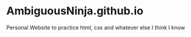 AmbiguousNinja.github.io
========================
Personal Website to practice html, css and whatever else I think I know
